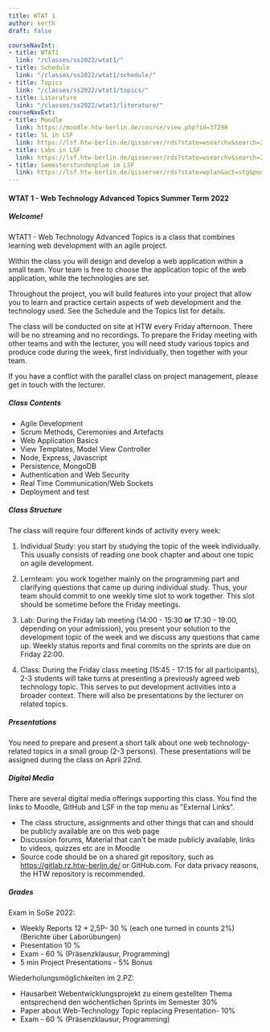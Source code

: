 ```yaml
---
title: WTAT 1
author: kerth
draft: false

courseNavInt:
- title: WTAT1
  link: "/classes/ss2022/wtat1/"
- title: Schedule
  link: "/classes/ss2022/wtat1/schedule/"
- title: Topics
  link: "/classes/ss2022/wtat1/topics/"
- title: Literature
  link: "/classes/ss2022/wtat1/literature/"
courseNavExt:
- title: Moodle
  link: https://moodle.htw-berlin.de/course/view.php?id=37298
- title: SL in LSF
  link: https://lsf.htw-berlin.de/qisserver/rds?state=wsearchv&search=2&veranstaltung.veranstid=185088
- title: Labs in LSF
  link: https://lsf.htw-berlin.de/qisserver/rds?state=wsearchv&search=2&veranstaltung.veranstid=185084
- title: Semesterstundenplan im LSF
  link: https://lsf.htw-berlin.de/qisserver/rds?state=wplan&act=stg&pool=stg&P.subc=plan&k_abstgv.abstgvnr=231&idcol=k_abstgv.abstgvnr&idval=231&k_abstgv.dtxt=internationale&r_zuordabstgv.semvonint=5&r_zuordabstgv.sembisint=6&purge=n&getglobal=n&text=Internationale+Medieninformatik+%28B%29%2C+Pr%C3%BCfungsOrdnung+20112
---
```


#### WTAT 1 - Web Technology Advanced Topics Summer Term 2022
##### Welcome!

WTAT1 - Web Technology Advanced Topics is a class that combines learning web development with an agile project.

Within the class you will design and develop a web application within a small team. Your team is free to choose the application topic of the web application, while the technologies are set.

Throughout the project, you will build features into your project that allow you to learn and practice certain aspects of web development and the technology used. See the Schedule and the Topics list for details.

The class will be conducted on site at HTW every Friday afternoon. There will be no streaming and no recordings. To prepare the Friday meeting with other teams and with the lecturer, you will need study various topics
and produce code during the week, first individually, then together with your team.

If you have a conflict with the parallel class on project management, please get in touch with the lecturer.

##### Class Contents

- Agile Development
- Scrum Methods, Ceremonies and Artefacts
- Web Application Basics
- View Templates, Model View Controller
- Node, Express, Javascript
- Persistence, MongoDB
- Authentication and Web Security
- Real Time Communication/Web Sockets
- Deployment and test

##### Class Structure

The class will require four different kinds of activity every week:

1. Individual Study: you start by studying the topic of the week individually.
   This usually consists of reading one book chapter and about one topic on agile development.

2. Lernteam: you work together mainly on the programming part and clarifying questions that came up during individual study.
   Thus, your team should commit to one weekly time slot to work together. This slot should be sometime before the Friday meetings.

3. Lab: During the Friday lab meeting (14:00 - 15:30 **or** 17:30 - 19:00, depending on your admission), you present your solution to the development topic of the week and we discuss any questions that came up.
   Weekly status reports and final commits on the sprints are due on Friday 22:00.

4. Class: During the Friday class meeting (15:45 - 17:15 for all participants), 2-3 students will take turns at presenting a previously agreed web technology topic. This serves to put development activities into a broader context. There will also be presentations by the lecturer on related topics.

##### Presentations

You need to prepare and present a short talk about one web technology-related topics in a small group (2-3 persons). These presentations will be assigned during the class on April 22nd.

##### Digital Media

There are several digital media offerings supporting this class. You find the links to Moodle, GitHub and LSF in the top menu as "External Links".

* The class structure, assignments and other things that can and should be publicly available are on this web page
* Discussion forums, Material that can't be made publicly available, links to videos, quizzes etc are in Moodle
* Source code should be on a shared git repository, such as https://gitlab.rz.htw-berlin.de/ or GitHub.com. For data privacy reasons, the HTW repository is recommended.

##### Grades

Exam in SoSe 2022:

* Weekly Reports 12 * 2,5P- 30 % (each one turned in counts 2%) (Berichte über Laborübungen)
* Presentation 10 %
* Exam - 60 % (Präsenzklausur, Programming)
* 5 min Project Presentations - 5% Bonus

Wiederholungsmöglichkeiten im 2.PZ:

* Hausarbeit Webentwicklungsprojekt zu einem gestellten Thema entsprechend den wöchentlichen Sprints im Semester 30%
* Paper about Web-Technology Topic replacing Presentation- 10%
* Exam - 60 % (Präsenzklausur, Programming)
